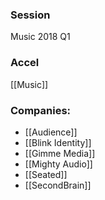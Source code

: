 
### Session
Music 2018 Q1

### Accel
[[Music]]

### Companies:
- [[Audience]]
- [[Blink Identity]]
- [[Gimme Media]]
- [[Mighty Audio]]
- [[Seated]]
- [[SecondBrain]]


